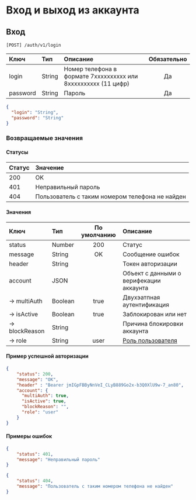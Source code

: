 # Вход и выход из аккаунта

## Вход

`[POST] /auth/v1/login`

| Ключ     | Тип      | Описание                                                       | Обязательно
| :---     | :---     | :---                                                           | :---:       
| login    | String   | Номер телефона в формате 7xxxxxxxxxx или 8xxxxxxxxxx (11 цифр) | Да
| password | String   | Пароль                                                         | Да           



```json
{
  "login": "String",
  "password": "String"
}
```

### Возвращаемые значения

#### Статусы

| Статус            | Значение       
| :---              | :---
| 200               | OK
| 401               | Неправильный пароль
| 404               | Пользователь с таким номером телефона не найден

#### Значения

| Ключ            | Тип       | По умолчанию | Описание                                            
| :---            | :---      | :---:        | :---  
| status          | Number    | 200          | Статус
| message         | String    | OK           | Сообщение ошибок
| header          | String    |              | Токен авторизации
| account         | JSON      |              | Объект с данными о верифекации аккаунта
| -> multiAuth    | Boolean   | true         | Двухэатпная аутентификация
| -> isActive     | Boolean   | true         | Заблокирован или нет
| -> blockReason  | String    |              | Причина блокировки аккаунта
| -> role         | String    | user         | [Роль пользователя](user-roles.md)


#### Пример успешной авторизации

```json
{
    "status": 200,
    "message": "OK",
    "header" : "Bearer jmIGpFBByNnVeI_CLyB889Go2x-b3Q0XlU9w-7_an80",
    "account": {
      "multiAuth": true,
      "isActive": true,
      "blockReason": "",
      "role": "user"
    }
}
```

#### Примеры ошибок

```json
{
    "status": 401,
    "message": "Неправильный пароль"
}
```

```json
{
    "status": 404,
    "message": "Пользователь с таким номером телефона не найден"
}
```